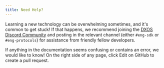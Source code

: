 ```yaml
---
title: Need Help?
---
```


Learning a new technology can be overwhelming sometimes, and it's common to get stuck! If that happens, we recommend joining the [DXOS Discord Community](https://discord.gg/3xSXAxMM) and posting in the relevant channel (either `#eng-sdk` or `#eng-protocols`) for assistance from friendly fellow developers.

If anything in the documentation seems confusing or contains an error, we would like to know! On the right side of any page, click Edit on GitHub to create a pull request.
